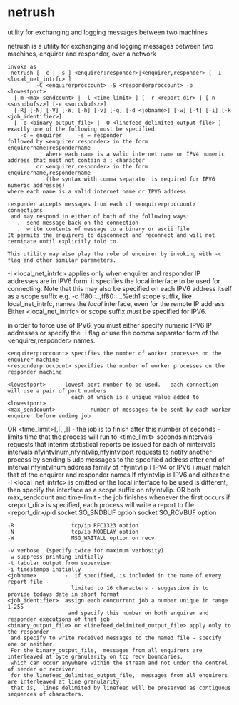 netrush
=======

utility for exchanging and logging messages between two machines

 netrush is a utility for exchanging and logging messages between two machines,
     enquirer and responder, over a network

    invoke as
     netrush [ -c | -s ] <enquirer:responder>|<enquirer,responder> [ -I <local_net_intrfc> ]
             -C <enquirerproccount> -S <responderproccount> -p <lowestport>
      [-m <max_sendcount> | -l <time_limit> ] [ -r <report_dir> ] [-n <sosndbufsz>] [-e <sorcvbufsz>]
      [-R] [-N] [-V] [-W] [-h] [-v] [-q] [-d <jobname>] [-w] [-t] [-i] [-k <job_identifier>]
      [ -o <binary_output_file> | -O <linefeed_delimited_output_file> ]
    exactly one of the following must be specified:
        -c = enquirer     -s = responder
    followed by <enquirer:responder> in the form enquirername:respondername
                where each name is a valid internet name or IPV4 numeric address that must not contain a : character
             or <enquirer,responder> in the form enquirername,respondername
                (the syntax with comma separator is required for IPV6 numeric addresses)
    where each name is a valid internet name or IPV6 address

    responder accepts messages from each of <enquirerproccount> connections
     and may respond in either of both of the following ways:
       .  send message back on the connection
       .  write contents of message to a binary or ascii file
    It permits the enquirers to disconnect and reconnect and will not terminate until explicitly told to.

    This utility may also play the role of enquirer by invoking with -c flag and other similar parameters.

   -I <local_net_intrfc> applies only when enquirer and responder IP addresses are in IPV6 form:
                         it specifies the local interface to be used for connecting.
                         Note that this may also be specified on each IPV6 address itself as a scope suffix
                              e.g. -c ff80::..,ff80::...%eth1
                              scope suffix, like local_net_intrfc, names the *local* interface, even for the remote IP address
                              Either <local_net_intrfc> or scope suffix *must* be specified for IPV6.

   in order to force use of IPV6,  you must either specify numeric IPV6 IP addresses
                                            or specify the -I flag
                                            or use the comma separator form of the <enquirer,responder> names.

    <enquirerproccount> specifies the number of worker processes on the enquirer machine
    <responderproccount> specifies the number of worker processes on the responder machine

    <lowestport>   -  lowest port number to be used.   each connection will use a pair of port numbers
                        each of which is a unique value added to <lowestport>
    <max_sendcount>        -  number of messages to be sent by each worker enquirer before ending job
 OR
    <time_limit>[,<nintervals>[,<nfyintvlnum>,<nfyintvlip>,<nfyintvlport>]]     -
                        the job is to finish after this number of seconds -
                        limits time that the process will run to <time_limit> seconds
                        nintervals requests that interim statistical reports be issued for each of nintervals intervals
                        nfyintvlnum,nfyintvlip,nfyintvlport requests to notify another process
                        by sending 5 udp messages to the specified address after end of interval nfyintvlnum
                        address family of nfyintvlip ( IPV4 or IPV6 ) *must* match that of the enquirer and responder names
                        If nfyintvlip is IPV6 and either the -I <local_net_intrfc> is omitted or the local interface
                        to be used is different,  then specify the interface as a scope suffix on nfyintvlip.
 OR   both max_sendcount and time-limit  -  the job finishes whenever the first occurs
    if   <report_dir>   is specified, each process will write a report to file <report_dir>/pid
    <sosndbufsz>          socket SO_SNDBUF option
    <sorcvbufsz>         socket SO_RCVBUF option

    -R                  tcp/ip RFC1323 option
    -N                  tcp/ip NODELAY option
    -W                  MSG_WAITALL option on recv

    -v verbose  (specify twice for maximum verbosity)
    -w suppress printing initially
    -t tabular output from supervisor
    -i timestamps initially
    <jobname>         -  if specified, is included in the name of every report file -
                        limited to 16 characters - suggestion is to provide todays date in short format
    <job_identifier>  assign each concurrent job a number unique in range 1-255
                       and specify this number on both enquirer and responder executions of that job
    <binary_output_file> or <linefeed_delimited_output_file> apply only to the responder
     and specify to write received messages to the named file - specify one or neither.
     For the binary_output_file,  messages from all enquirers are interleaved at byte granularity on tcp recv boundaries,
     which can occur anywhere within the stream and not under the control of sender or receiver;
     for the linefeed_delimited_output_file,  messages from all enquirers are interleaved at line granularity,
     that is,  lines delimited by linefeed will be preserved as contiguous sequences of characters.
